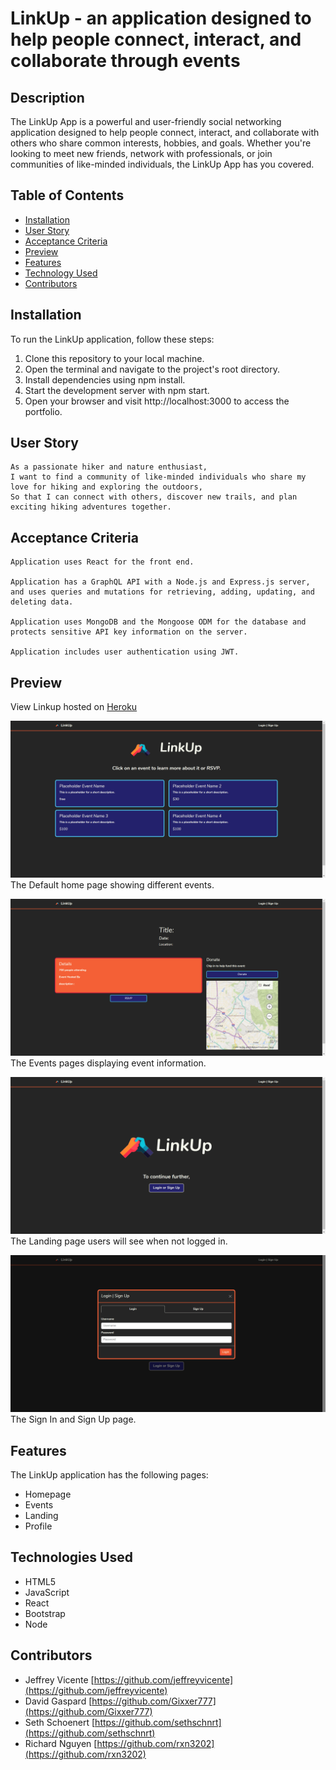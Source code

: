 # LinkUp - an application designed to help people connect, interact, and collaborate through events

## Description
The LinkUp App is a powerful and user-friendly social networking application designed to help people connect, interact, and collaborate with others who share common interests, hobbies, and goals. Whether you're looking to meet new friends, network with professionals, or join communities of like-minded individuals, the LinkUp App has you covered.

## Table of Contents

- [Installation](#installation)
- [User Story](#user-story)
- [Acceptance Criteria](#acceptance-criteria)
- [Preview](#preview)
- [Features](#features)
- [Technology Used](#technologies-used)
- [Contributors](#contributors)


## Installation
To run the LinkUp application, follow these steps:

1. Clone this repository to your local machine.
2. Open the terminal and navigate to the project's root directory.
3. Install dependencies using npm install.
4. Start the development server with npm start.
5. Open your browser and visit http://localhost:3000 to access the portfolio.

## User Story
```
As a passionate hiker and nature enthusiast,
I want to find a community of like-minded individuals who share my love for hiking and exploring the outdoors,
So that I can connect with others, discover new trails, and plan exciting hiking adventures together.
```

## Acceptance Criteria
```
Application uses React for the front end.

Application has a GraphQL API with a Node.js and Express.js server, and uses queries and mutations for retrieving, adding, updating, and deleting data.

Application uses MongoDB and the Mongoose ODM for the database and protects sensitive API key information on the server.

Application includes user authentication using JWT.
```

## Preview
View Linkup hosted on [Heroku](https://agile-refuge-48246-a7fe2775ba1c.herokuapp.com/landing)

![alt text](/media/Screenshot-Home.png)
The Default home page showing different events.

![alt text](/media/Screenshot-Events.png)
The Events pages displaying event information.

![alt text](/media/Screenshot-Landing.png)
The Landing page users will see when not logged in. 

![alt text](/media//Screenshot-Landing2.png)
The Sign In and Sign Up page. 


## Features
The LinkUp application has the following pages:
- Homepage
- Events
- Landing
- Profile

## Technologies Used
- HTML5
- JavaScript 
- React
- Bootstrap
- Node

## Contributors
- Jeffrey Vicente [https://github.com/jeffreyvicente](https://github.com/jeffreyvicente)
- David Gaspard [https://github.com/Gixxer777](https://github.com/Gixxer777)
- Seth Schoenert [https://github.com/sethschnrt](https://github.com/sethschnrt)
- Richard Nguyen [https://github.com/rxn3202](https://github.com/rxn3202)
